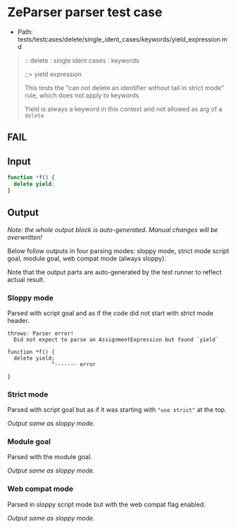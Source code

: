 # ZeParser parser test case

- Path: tests/testcases/delete/single_ident_cases/keywords/yield_expression.md

> :: delete : single ident cases : keywords
>
> ::> yield expression
>
> This tests the "can not delete an identifier without tail in strict mode" rule, which does not apply to keywords
>
> Yield is always a keyword in this context and not allowed as arg of a `delete`

## FAIL

## Input

`````js
function *f() {
  delete yield;
}
`````

## Output

_Note: the whole output block is auto-generated. Manual changes will be overwritten!_

Below follow outputs in four parsing modes: sloppy mode, strict mode script goal, module goal, web compat mode (always sloppy).

Note that the output parts are auto-generated by the test runner to reflect actual result.

### Sloppy mode

Parsed with script goal and as if the code did not start with strict mode header.

`````
throws: Parser error!
  Did not expect to parse an AssignmentExpression but found `yield`

function *f() {
  delete yield;
              ^------- error

}
`````

### Strict mode

Parsed with script goal but as if it was starting with `"use strict"` at the top.

_Output same as sloppy mode._

### Module goal

Parsed with the module goal.

_Output same as sloppy mode._

### Web compat mode

Parsed in sloppy script mode but with the web compat flag enabled.

_Output same as sloppy mode._
